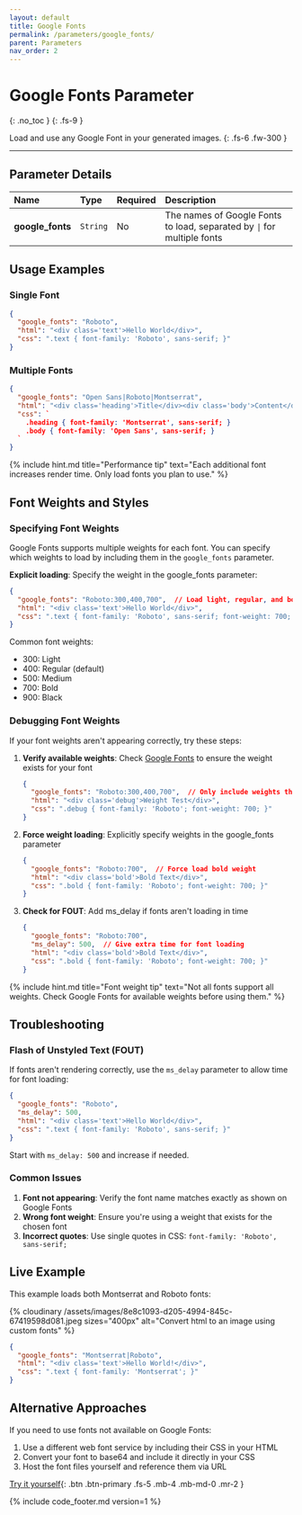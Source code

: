 ```yaml
---
layout: default
title: Google Fonts
permalink: /parameters/google_fonts/
parent: Parameters
nav_order: 2
---
```


# Google Fonts Parameter
{: .no_toc }
{: .fs-9 }

Load and use any Google Font in your generated images.
{: .fs-6 .fw-300 }

<hr>

## Parameter Details

| Name | Type | Required | Description |
|:-----|:-----|:---------|:------------|
| **google_fonts** | `String` | No | The names of Google Fonts to load, separated by `\|` for multiple fonts |

## Usage Examples

### Single Font

```json
{
  "google_fonts": "Roboto",
  "html": "<div class='text'>Hello World</div>",
  "css": ".text { font-family: 'Roboto', sans-serif; }"
}
```

### Multiple Fonts

```json
{
  "google_fonts": "Open Sans|Roboto|Montserrat",
  "html": "<div class='heading'>Title</div><div class='body'>Content</div>",
  "css": `
    .heading { font-family: 'Montserrat', sans-serif; }
    .body { font-family: 'Open Sans', sans-serif; }
  `
}
```

{% include hint.md title="Performance tip" text="Each additional font increases render time. Only load fonts you plan to use." %}

## Font Weights and Styles

### Specifying Font Weights

Google Fonts supports multiple weights for each font. You can specify which weights to load by including them in the `google_fonts` parameter.

**Explicit loading**: Specify the weight in the google_fonts parameter:

```json
{
  "google_fonts": "Roboto:300,400,700",  // Load light, regular, and bold weights
  "html": "<div class='text'>Hello World</div>",
  "css": ".text { font-family: 'Roboto', sans-serif; font-weight: 700; }"
}
```

Common font weights:
- 300: Light
- 400: Regular (default)
- 500: Medium
- 700: Bold
- 900: Black

### Debugging Font Weights

If your font weights aren't appearing correctly, try these steps:

1. **Verify available weights**: Check [Google Fonts](https://fonts.google.com) to ensure the weight exists for your font
   ```json
   {
     "google_fonts": "Roboto:300,400,700",  // Only include weights that exist
     "html": "<div class='debug'>Weight Test</div>",
     "css": ".debug { font-family: 'Roboto'; font-weight: 700; }"
   }
   ```

2. **Force weight loading**: Explicitly specify weights in the google_fonts parameter
   ```json
   {
     "google_fonts": "Roboto:700",  // Force load bold weight
     "html": "<div class='bold'>Bold Text</div>",
     "css": ".bold { font-family: 'Roboto'; font-weight: 700; }"
   }
   ```

3. **Check for FOUT**: Add ms_delay if fonts aren't loading in time
   ```json
   {
     "google_fonts": "Roboto:700",
     "ms_delay": 500,  // Give extra time for font loading
     "html": "<div class='bold'>Bold Text</div>",
     "css": ".bold { font-family: 'Roboto'; font-weight: 700; }"
   }
   ```

{% include hint.md title="Font weight tip" text="Not all fonts support all weights. Check Google Fonts for available weights before using them." %}

## Troubleshooting

### Flash of Unstyled Text (FOUT)

If fonts aren't rendering correctly, use the `ms_delay` parameter to allow time for font loading:

```json
{
  "google_fonts": "Roboto",
  "ms_delay": 500,
  "html": "<div class='text'>Hello World</div>",
  "css": ".text { font-family: 'Roboto', sans-serif; }"
}
```

Start with `ms_delay: 500` and increase if needed.

### Common Issues

1. **Font not appearing**: Verify the font name matches exactly as shown on Google Fonts
2. **Wrong font weight**: Ensure you're using a weight that exists for the chosen font
3. **Incorrect quotes**: Use single quotes in CSS: `font-family: 'Roboto', sans-serif;`

## Live Example

This example loads both Montserrat and Roboto fonts:

<div class="code-example" markdown="1">
<div class="hcti-container">
  {% cloudinary /assets/images/8e8c1093-d205-4994-845c-67419598d081.jpeg sizes="400px" alt="Convert html to an image using custom fonts" %}
</div>
</div>

```json
{
  "google_fonts": "Montserrat|Roboto",
  "html": "<div class='text'>Hello World!</div>",
  "css": ".text { font-family: 'Montserrat'; }"
}
```

## Alternative Approaches

If you need to use fonts not available on Google Fonts:
1. Use a different web font service by including their CSS in your HTML
2. Convert your font to base64 and include it directly in your CSS
3. Host the font files yourself and reference them via URL

[Try it yourself](https://htmlcsstoimage.com/demo){: .btn .btn-primary .fs-5 .mb-4 .mb-md-0 .mr-2 }

{% include code_footer.md version=1 %} 